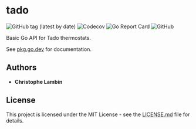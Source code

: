 # tado
![GitHub tag (latest by date)](https://img.shields.io/github/v/tag/clambin/tado?color=green&label=Release&style=plastic)
![Codecov](https://img.shields.io/codecov/c/gh/clambin/tado?style=plastic)
![Go Report Card](https://goreportcard.com/badge/github.com/clambin/tado)
![GitHub](https://img.shields.io/github/license/clambin/tado?style=plastic)

Basic Go API for Tado thermostats.

See [pkg.go.dev](https://pkg.go.dev/github.com/clambin/tado) for documentation.

## Authors

* **Christophe Lambin**

## License

This project is licensed under the MIT License - see the [LICENSE.md](LICENSE.md) file for details.
